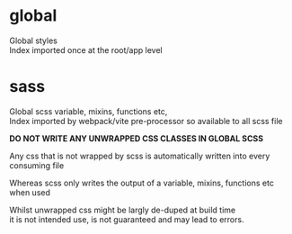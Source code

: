 # global

Global styles  
Index imported once at the root/app level

# sass

Global scss variable, mixins, functions etc,  
Index imported by webpack/vite pre-processor so available to all scss file

**DO NOT WRITE ANY UNWRAPPED CSS CLASSES IN GLOBAL SCSS**

Any css that is not wrapped by scss is automatically written into every consuming file

Whereas scss only writes the output of a variable, mixins, functions etc when used

Whilst unwrapped css might be largly de-duped at build time  
it is not intended use, is not guaranteed and may lead to errors.
